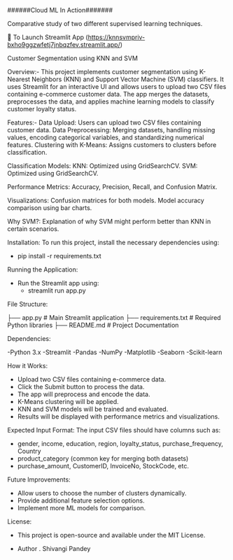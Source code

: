 ######Cloud ML In Action#######

Comparative study of two different supervised learning techniques.

🚀 To Launch Streamlit App (https://knnsvmpriv-bxho9ggzwfetj7jnbqzfev.streamlit.app/)


Customer Segmentation using KNN and SVM

Overview:-
This project implements customer segmentation using K-Nearest Neighbors (KNN) and Support Vector Machine (SVM) classifiers. It uses Streamlit for an interactive UI and allows users to upload two CSV files containing e-commerce customer data. The app merges the datasets, preprocesses the data, and applies machine learning models to classify customer loyalty status.

Features:-
Data Upload: Users can upload two CSV files containing customer data.
Data Preprocessing: Merging datasets, handling missing values, encoding categorical variables, and standardizing numerical features.
Clustering with K-Means: Assigns customers to clusters before classification.

Classification Models:
KNN: Optimized using GridSearchCV.
SVM: Optimized using GridSearchCV.

Performance Metrics:
Accuracy, Precision, Recall, and Confusion Matrix.

Visualizations:
Confusion matrices for both models.
Model accuracy comparison using bar charts.

Why SVM?: Explanation of why SVM might perform better than KNN in certain scenarios.

Installation:
To run this project, install the necessary dependencies using:
 - pip install -r requirements.txt
   
Running the Application:
 - Run the Streamlit app using:
   - streamlit run app.py

File Structure:

 ├── app.py               # Main Streamlit application
 ├── requirements.txt     # Required Python libraries
 ├── README.md            # Project Documentation

Dependencies:

 -Python 3.x
 -Streamlit
 -Pandas
 -NumPy
 -Matplotlib
 -Seaborn
 -Scikit-learn

How it Works:
 - Upload two CSV files containing e-commerce data.
 - Click the Submit button to process the data.
 - The app will preprocess and encode the data.
 - K-Means clustering will be applied.
 - KNN and SVM models will be trained and evaluated.
 - Results will be displayed with performance metrics and visualizations.

Expected Input Format:
 The input CSV files should have columns such as:
  - gender, income, education, region, loyalty_status, purchase_frequency, Country
  - product_category (common key for merging both datasets)
  - purchase_amount, CustomerID, InvoiceNo, StockCode, etc.

Future Improvements:
 - Allow users to choose the number of clusters dynamically.
 - Provide additional feature selection options.
 - Implement more ML models for comparison.

License:
 - This project is open-source and available under the MIT License.

 - Author . Shivangi Pandey 

